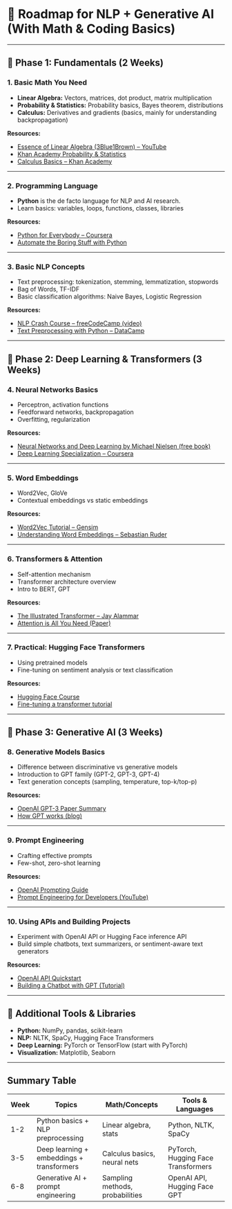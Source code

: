 # 🚀 Roadmap for NLP + Generative AI (With Math & Coding Basics)

---

## 🔹 **Phase 1: Fundamentals (2 Weeks)**

### 1. **Basic Math You Need**

- **Linear Algebra:** Vectors, matrices, dot product, matrix multiplication
- **Probability & Statistics:** Probability basics, Bayes theorem, distributions
- **Calculus:** Derivatives and gradients (basics, mainly for understanding backpropagation)

**Resources:**

- [Essence of Linear Algebra (3Blue1Brown) – YouTube](https://www.youtube.com/playlist?list=PLZHQObOWTQDMsr9K-rj53DwVRMYO3t5Yr)
- [Khan Academy Probability & Statistics](https://www.khanacademy.org/math/statistics-probability)
- [Calculus Basics – Khan Academy](https://www.khanacademy.org/math/calculus-1)

---

### 2. **Programming Language**

- **Python** is the de facto language for NLP and AI research.
- Learn basics: variables, loops, functions, classes, libraries

**Resources:**

- [Python for Everybody – Coursera](https://www.coursera.org/specializations/python)
- [Automate the Boring Stuff with Python](https://automatetheboringstuff.com/)

---

### 3. **Basic NLP Concepts**

- Text preprocessing: tokenization, stemming, lemmatization, stopwords
- Bag of Words, TF-IDF
- Basic classification algorithms: Naive Bayes, Logistic Regression

**Resources:**

- [NLP Crash Course – freeCodeCamp (video)](https://www.youtube.com/watch?v=05ONoGfmKvA)
- [Text Preprocessing with Python – DataCamp](https://www.datacamp.com/tutorial/text-analytics-beginners-nltk)

---

## 🔹 **Phase 2: Deep Learning & Transformers (3 Weeks)**

### 4. **Neural Networks Basics**

- Perceptron, activation functions
- Feedforward networks, backpropagation
- Overfitting, regularization

**Resources:**

- [Neural Networks and Deep Learning by Michael Nielsen (free book)](http://neuralnetworksanddeeplearning.com/)
- [Deep Learning Specialization – Coursera](https://www.coursera.org/specializations/deep-learning)

---

### 5. **Word Embeddings**

- Word2Vec, GloVe
- Contextual embeddings vs static embeddings

**Resources:**

- [Word2Vec Tutorial – Gensim](https://radimrehurek.com/gensim/auto_examples/tutorials/run_word2vec.html)
- [Understanding Word Embeddings – Sebastian Ruder](https://ruder.io/word-embeddings-1/)

---

### 6. **Transformers & Attention**

- Self-attention mechanism
- Transformer architecture overview
- Intro to BERT, GPT

**Resources:**

- [The Illustrated Transformer – Jay Alammar](http://jalammar.github.io/illustrated-transformer/)
- [Attention is All You Need (Paper)](https://arxiv.org/abs/1706.03762)

---

### 7. **Practical: Hugging Face Transformers**

- Using pretrained models
- Fine-tuning on sentiment analysis or text classification

**Resources:**

- [Hugging Face Course](https://huggingface.co/course/chapter1)
- [Fine-tuning a transformer tutorial](https://huggingface.co/transformers/training.html)

---

## 🔹 **Phase 3: Generative AI (3 Weeks)**

### 8. **Generative Models Basics**

- Difference between discriminative vs generative models
- Introduction to GPT family (GPT-2, GPT-3, GPT-4)
- Text generation concepts (sampling, temperature, top-k/top-p)

**Resources:**

- [OpenAI GPT-3 Paper Summary](https://arxiv.org/abs/2005.14165)
- [How GPT works (blog)](https://jalammar.github.io/how-gpt3-works-visualizations-animations/)

---

### 9. **Prompt Engineering**

- Crafting effective prompts
- Few-shot, zero-shot learning

**Resources:**

- [OpenAI Prompting Guide](https://platform.openai.com/docs/guides/completion/prompt-design)
- [Prompt Engineering for Developers (YouTube)](https://www.youtube.com/watch?v=K4x8_xuYo1s)

---

### 10. **Using APIs and Building Projects**

- Experiment with OpenAI API or Hugging Face inference API
- Build simple chatbots, text summarizers, or sentiment-aware text generators

**Resources:**

- [OpenAI API Quickstart](https://platform.openai.com/docs/quickstart)
- [Building a Chatbot with GPT (Tutorial)](https://github.com/huggingface/notebooks/blob/main/examples/chatbot.ipynb)

---

## 🔹 **Additional Tools & Libraries**

- **Python:** NumPy, pandas, scikit-learn
- **NLP:** NLTK, SpaCy, Hugging Face Transformers
- **Deep Learning:** PyTorch or TensorFlow (start with PyTorch)
- **Visualization:** Matplotlib, Seaborn

---

## Summary Table

| Week | Topics                                    | Math/Concepts                   | Tools & Languages                  |
| ---- | ----------------------------------------- | ------------------------------- | ---------------------------------- |
| 1-2  | Python basics + NLP preprocessing         | Linear algebra, stats           | Python, NLTK, SpaCy                |
| 3-5  | Deep learning + embeddings + transformers | Calculus basics, neural nets    | PyTorch, Hugging Face Transformers |
| 6-8  | Generative AI + prompt engineering        | Sampling methods, probabilities | OpenAI API, Hugging Face GPT       |
